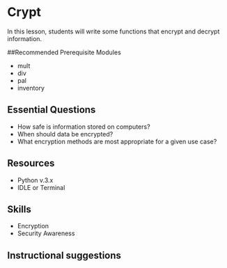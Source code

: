 # Crypt
In this lesson, students will write some functions that encrypt and decrypt information.

##Recommended Prerequisite Modules
* mult
* div
* pal
* inventory

## Essential Questions
* How safe is information stored on computers?
* When should data be encrypted?
* What encryption methods are most appropriate for a given use case?

## Resources
* Python v.3.x
* IDLE or Terminal

## Skills
* Encryption
* Security Awareness

## Instructional suggestions
